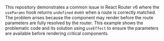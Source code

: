This repository demonstrates a common issue in React Router v6 where the `useParams` hook returns `undefined` even when a route is correctly matched.  The problem arises because the component may render before the route parameters are fully resolved by the router.  This example shows the problematic code and its solution using `useEffect` to ensure the parameters are available before rendering critical components.